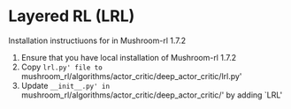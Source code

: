 # Layered RL (LRL)

Installation instructiuons for in Mushroom-rl 1.7.2


1. Ensure that you have local installation of Mushroom-rl 1.7.2
2. Copy `lrl.py' file to `mushroom_rl/algorithms/actor_critic/deep_actor_critic/lrl.py'
3. Update `__init__.py' in `mushroom_rl/algorithms/actor_critic/deep_actor_critic/' by adding `LRL'
